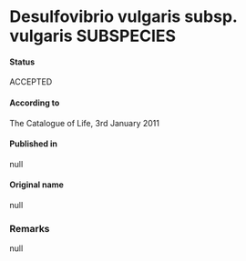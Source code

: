 Desulfovibrio vulgaris subsp. vulgaris SUBSPECIES
=======

#### Status
ACCEPTED

#### According to
The Catalogue of Life, 3rd January 2011

#### Published in
null

#### Original name
null

### Remarks
null